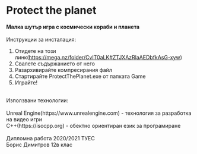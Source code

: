 # Protect the planet</br>
<b>Малка шутър игра с космически кораби и планета</b></br> 
</br>
Инструкции за инсталация:</br>
1) Отидете на този линк(https://mega.nz/folder/CvIT0aLK#ZTJXAzRlaAEDbfkAsG-xyw)</br>
2) Свалете съдържанието от него</br>
3) Разархивирайте компресирания файл</br>
4) Стартирайте ProtectThePlanet.exe от папката Game</br>
5) Играйте!</br>
</br>
Използвани технологии:</br></br>
Unreal Engine(https://www.unrealengine.com) - технология за разработка на видео игри</br>
C++(https://isocpp.org) - обектно ориентиран език за програмиране</br> 
</br> 
Дипломна работа 2020/2021 ТУЕС</br>
Борис Димитров 12в клас 
